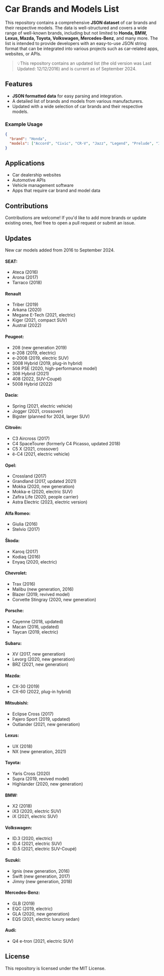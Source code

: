 # Car Brands and Models List

This repository contains a comprehensive **JSON dataset** of car brands and their respective models. The data is well-structured and covers a wide range of well-known brands, including but not limited to **Honda, BMW, Lexus, Mazda, Toyota, Volkswagen, Mercedes-Benz**, and many more. The list is intended to provide developers with an easy-to-use JSON string format that can be integrated into various projects such as car-related apps, websites, or APIs.

> 💡This repository contains an updated list (the old version was Last Updated: 12/12/2016) and is current as of September 2024.

## Features

- **JSON formatted data** for easy parsing and integration.
- A detailed list of brands and models from various manufacturers.
- Updated with a wide selection of car brands and their respective models.

### Example Usage

```json
{
  "brand": "Honda",
  "models": ["Accord", "Civic", "CR-V", "Jazz", "Legend", "Prelude", "Integra"]
}
```

## Applications

- Car dealership websites
- Automotive APIs
- Vehicle management software
- Apps that require car brand and model data

## Contributions

Contributions are welcome! If you'd like to add more brands or update existing ones, feel free to open a pull request or submit an issue.

## Updates

New car models added from 2016 to September 2024.

#### SEAT:

- Ateca (2016)
- Arona (2017)
- Tarraco (2018)

#### Renault

- Triber (2019)
- Arkana (2020)
- Megane E-Tech (2021, electric)
- Kiger (2021, compact SUV)
- Austral (2022)

#### Peugeot:

- 208 (new generation 2019)
- e-208 (2019, electric)
- e-2008 (2019, electric SUV)
- 3008 Hybrid (2019, plug-in hybrid)
- 508 PSE (2020, high-performance model)
- 308 Hybrid (2021)
- 408 (2022, SUV-Coupé)
- 5008 Hybrid (2022)

#### Dacia:
- Spring (2021, electric vehicle)
- Jogger (2021, crossover)
- Bigster (planned for 2024, larger SUV)

#### Citroën:
- C3 Aircross (2017)
- C4 SpaceTourer (formerly C4 Picasso, updated 2018)
- C5 X (2021, crossover)
- ë-C4 (2021, electric vehicle)

#### Opel:
- Crossland (2017)
- Grandland (2017, updated 2021)
- Mokka (2020, new generation)
- Mokka-e (2020, electric SUV)
- Zafira Life (2020, people carrier)
- Astra Electric (2023, electric version)

#### Alfa Romeo:
- Giulia (2016)
- Stelvio (2017)

#### Škoda:
- Karoq (2017)
- Kodiaq (2016)
- Enyaq (2020, electric)

#### Chevrolet:
- Trax (2016)
- Malibu (new generation, 2016)
- Blazer (2019, revived model)
- Corvette Stingray (2020, new generation)

#### Porsche:
- Cayenne (2018, updated)
- Macan (2016, updated)
- Taycan (2019, electric)

#### Subaru:
- XV (2017, new generation)
- Levorg (2020, new generation)
- BRZ (2021, new generation)

#### Mazda:
- CX-30 (2019)
- CX-60 (2022, plug-in hybrid)

#### Mitsubishi:
- Eclipse Cross (2017)
- Pajero Sport (2019, updated)
- Outlander (2021, new generation)

#### Lexus:
- UX (2018)
- NX (new generation, 2021)

#### Toyota:
- Yaris Cross (2020)
- Supra (2019, revived model)
- Highlander (2020, new generation)

#### BMW:
- X2 (2018)
- iX3 (2020, electric SUV)
- iX (2021, electric SUV)

#### Volkswagen:
- ID.3 (2020, electric)
- ID.4 (2021, electric SUV)
- ID.5 (2021, electric SUV-Coupé)

#### Suzuki:
- Ignis (new generation, 2016)
- Swift (new generation, 2017)
- Jimny (new generation, 2018)

#### Mercedes-Benz:
- GLB (2019)
- EQC (2019, electric)
- GLA (2020, new generation)
- EQS (2021, electric luxury sedan)

#### Audi:
- Q4 e-tron (2021, electric SUV)

## License

This repository is licensed under the MIT License.

